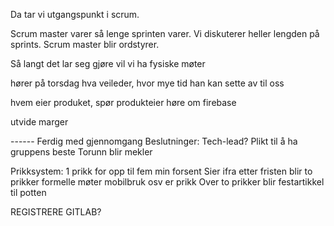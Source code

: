 Da tar vi utgangspunkt i scrum.

Scrum master varer så lenge sprinten varer. Vi diskuterer heller lengden på sprints. Scrum master blir ordstyrer.

Så langt det lar seg gjøre vil vi ha fysiske møter

hører på torsdag hva veileder, hvor mye tid han kan sette av til oss

hvem eier produket, spør produkteier
høre om firebase

utvide marger

------ Ferdig med gjennomgang
Beslutninger:
    Tech-lead?
    Plikt til å ha gruppens beste
    Torunn blir mekler
    
Prikksystem:
    1 prikk for opp til fem min forsent
    Sier ifra etter fristen blir to prikker 
    formelle møter mobilbruk osv er prikk
    Over to prikker blir festartikkel til potten

REGISTRERE GITLAB?